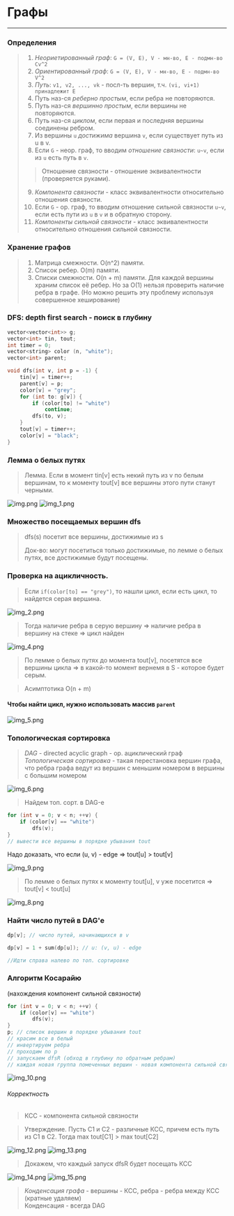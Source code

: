 # Графы
***
### Определения
> 1. *Неориетированный граф*:
> ``G = (V, E), V - мн-во, E - подмн-во Cv^2``
> 2. *Ориентированный граф*: 
> ``G = (V, E), V - мн-во, E - подмн-во V^2``
> 3. *Путь*: ``v1, v2, ..., vk`` - посл-ть вершин, т.ч. ``(vi, vi+1) принадлежит E``
> 4. Путь наз-ся *реберно простым*, если ребра не повторяются.
> 5. Путь наз-ся *вершинно простым*, если вершины не повторяются.
> 6. Путь наз-ся *циклом*, если первая и последняя вершины соединены ребром.
> 7. Из вершины ``u`` *достижима* вершина ``v``, если существует путь из u в v.
> 8. Если ``G`` - неор. граф, то вводим *отношение связности*: ``u~v``, если из ``u`` есть путь в ``v``.
> >Отношение связности - отношение эквивалентности (проверяется руками).
> 9. *Компонента связности* - класс эквивалентности относительно отношения связности.
> 10. Если ``G`` - ор. граф, то вводим отношение сильной связности ``u~v``, если есть пути из ``u`` в ``v`` и в обратную сторону. 
> 11. *Компоненты сильной связности* - класс эквивалентности относительно отношения сильной связности.

### Хранение графов
> 1. Матрица смежности. O(n^2) памяти.
> 2. Список ребер. O(m) памяти.
> 3. Списки смежности. O(n + m) памяти. Для каждой вершины храним список её ребер.
> Но за О(1) нельзя проверить наличие ребра в графе. (Но можно решить эту проблему используя совершенное хеширование)

### DFS: depth first search - поиск в глубину

```c++
vector<vector<int>> g;
vector<int> tin, tout;
int timer = 0;
vector<string> color (n, "white");
vector<int> parent;

void dfs(int v, int p = -1) {
    tin[v] = timer++;
    parent[v] = p;
    color[v] = "grey";
    for (int to: g[v]) {
        if (color[to] != "white")
            continue;
        dfs(to, v);
    }
    tout[v] = timer++;
    color[v] = "black";
}

```

### Лемма о белых путях
> Лемма. Если в момент tin[v] есть некий путь из v по белым вершинам, то к моменту tout[v]
> все вершины этого пути станут черными.

![img.png](img.png)
![img_1.png](img_1.png)

### Множество посещаемых вершин dfs

> dfs(s) посетит все вершины, достижимые из s
> 
> Док-во: могут посетиться только достижимые, по лемме о белых путях, все достижимые будут посещены.

### Проверка на ацикличность.
> Если ``if(color[to] == "grey")``, то нашли цикл, если есть цикл, то найдется серая вершина.

![img_2.png](img_2.png)
> Тогда наличие ребра в серую вершину => наличие ребра в вершину на стеке => цикл найден

![img_4.png](img_4.png)
> По лемме о белых путях до момента tout[v], посетятся все вершины цикла => в какой-то момент вернемя в S - которое будет серым.


> Асимптотика O(n + m)

#### Чтобы найти цикл, нужно использовать массив ``parent`` 
![img_5.png](img_5.png)

### Топологическая сортировка
> *DAG* - directed acyclic graph - ор. ациклический граф
> *Топологическая сортировка* - такая перестановка вершин графа, что ребра графа ведут из вершин с меньшим номером в вершины с большим номером

![img_6.png](img_6.png)

> Найдем топ. сорт. в DAG-е

```c++
for (int v = 0; v < n; ++v) {
    if (color[v] == "white")
        dfs(v);
}
// вывести все вершины в порядке убывания tout
```
Надо доказать, что если (u, v) - edge => tout[u] > tout[v]

![img_9.png](img_9.png)
> По лемме о белых путях к моменту tout[u], v уже посетится => tout[v] < tout[u]

![img_8.png](img_8.png)

### Найти число путей в DAG'е

```c++
dp[v]; // число путей, начинающихся в v
```

```c++
dp[v] = 1 + sum(dp[u]); // u: (v, u) - edge
```

```c++
//Идти справа налево по топ. сортировке
```

### Алгоритм Косарайю
(нахождения компонент сильной связности)

```c++
for (int v = 0; v < n; ++v) {
    if (color[v] == "white")
        dfs(v);
}
p; // список вершин в порядке убывания tout
// красим все в белый
// инвертируем ребра
// проходим по p 
// запускаем dfsR (обход в глубину по обратным ребрам)
// каждая новая группа помеченных вершин - новая компонента сильной связности.
```
![img_10.png](img_10.png)

###### Корректность
> КСС - компонента сильной связности

> Утверждение. Пусть C1 и C2 - различные КСС, причем есть путь из С1 в С2. Тогда max tout[C1] > max tout[C2]

![img_12.png](img_12.png)
![img_13.png](img_13.png)

> Докажем, что каждый запуск dfsR будет посещать КСС

![img_14.png](img_14.png)
![img_15.png](img_15.png)

> *Конденсация графа* - вершины - КСС, ребра - ребра между КСС (кратные удаляем)  
> Конденсация - всегда DAG